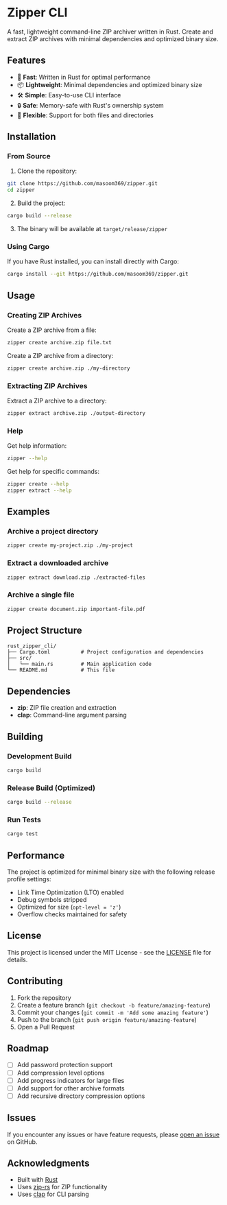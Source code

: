 # Zipper CLI

A fast, lightweight command-line ZIP archiver written in Rust. Create and extract ZIP archives with minimal dependencies and optimized binary size.

## Features

- 🚀 **Fast**: Written in Rust for optimal performance
- 📦 **Lightweight**: Minimal dependencies and optimized binary size
- 🛠️ **Simple**: Easy-to-use CLI interface
- 🔒 **Safe**: Memory-safe with Rust's ownership system
- 📁 **Flexible**: Support for both files and directories

## Installation

### From Source

1. Clone the repository:
```bash
git clone https://github.com/masoom369/zipper.git
cd zipper
```

2. Build the project:
```bash
cargo build --release
```

3. The binary will be available at `target/release/zipper`

### Using Cargo

If you have Rust installed, you can install directly with Cargo:

```bash
cargo install --git https://github.com/masoom369/zipper.git
```

## Usage

### Creating ZIP Archives

Create a ZIP archive from a file:
```bash
zipper create archive.zip file.txt
```

Create a ZIP archive from a directory:
```bash
zipper create archive.zip ./my-directory
```

### Extracting ZIP Archives

Extract a ZIP archive to a directory:
```bash
zipper extract archive.zip ./output-directory
```

### Help

Get help information:
```bash
zipper --help
```

Get help for specific commands:
```bash
zipper create --help
zipper extract --help
```

## Examples

### Archive a project directory
```bash
zipper create my-project.zip ./my-project
```

### Extract a downloaded archive
```bash
zipper extract download.zip ./extracted-files
```

### Archive a single file
```bash
zipper create document.zip important-file.pdf
```

## Project Structure

```
rust_zipper_cli/
├── Cargo.toml          # Project configuration and dependencies
├── src/
│   └── main.rs         # Main application code
└── README.md           # This file
```

## Dependencies

- **zip**: ZIP file creation and extraction
- **clap**: Command-line argument parsing

## Building

### Development Build
```bash
cargo build
```

### Release Build (Optimized)
```bash
cargo build --release
```

### Run Tests
```bash
cargo test
```

## Performance

The project is optimized for minimal binary size with the following release profile settings:
- Link Time Optimization (LTO) enabled
- Debug symbols stripped
- Optimized for size (`opt-level = 'z'`)
- Overflow checks maintained for safety

## License

This project is licensed under the MIT License - see the [LICENSE](LICENSE) file for details.

## Contributing

1. Fork the repository
2. Create a feature branch (`git checkout -b feature/amazing-feature`)
3. Commit your changes (`git commit -m 'Add some amazing feature'`)
4. Push to the branch (`git push origin feature/amazing-feature`)
5. Open a Pull Request

## Roadmap

- [ ] Add password protection support
- [ ] Add compression level options
- [ ] Add progress indicators for large files
- [ ] Add support for other archive formats
- [ ] Add recursive directory compression options

## Issues

If you encounter any issues or have feature requests, please [open an issue](https://github.com/masoom369/zipper/issues) on GitHub.

## Acknowledgments

- Built with [Rust](https://www.rust-lang.org/)
- Uses [zip-rs](https://github.com/zip-rs/zip) for ZIP functionality
- Uses [clap](https://github.com/clap-rs/clap) for CLI parsing
